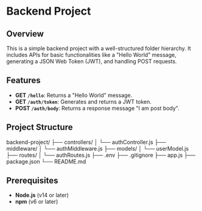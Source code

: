 # Backend Project

## Overview
This is a simple backend project with a well-structured folder hierarchy. It includes APIs for basic functionalities like a "Hello World" message, generating a JSON Web Token (JWT), and handling POST requests.

## Features
- **GET `/hello`**: Returns a "Hello World" message.
- **GET `/auth/token`**: Generates and returns a JWT token.
- **POST `/auth/body`**: Returns a response message "I am post body".

## Project Structure
backend-project/ ├── controllers/ │ └── authController.js ├── middleware/ │ └── authMiddleware.js ├── models/ │ └── userModel.js ├── routes/ │ └── authRoutes.js ├── .env ├── .gitignore ├── app.js ├── package.json └── README.md


## Prerequisites
- **Node.js** (v14 or later)
- **npm** (v6 or later)
